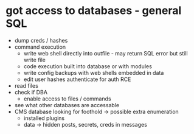 # got access to databases - general SQL
- dump creds / hashes
- command execution
  - write web shell directly into outfile - may return SQL error but still write file
  - code execution built into database or with modules
  - write config backups with web shells embedded in data
  - edit user hashes authenticate for auth RCE
- read files
- check if DBA
  - enable access to files / commands
- see what other databases are accessable
- CMS database looking for foothold -> possible extra enumeration
  - installed plugins
  - data -> hidden posts, secrets, creds in messages

